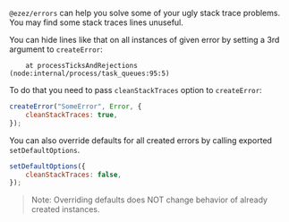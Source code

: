 `@ezez/errors` can help you solve some of your ugly stack trace problems. You may find some stack traces lines unuseful.

You can hide lines like that on all instances of given error by setting a 3rd argument to `createError`:
```
    at processTicksAndRejections (node:internal/process/task_queues:95:5)
```

To do that you need to pass `cleanStackTraces` option to `createError`:
```javascript
createError("SomeError", Error, {
    cleanStackTraces: true,
});
```

You can also override defaults for all created errors by calling exported `setDefaultOptions`.

```javascript
setDefaultOptions({
    cleanStackTraces: false,
});
```

> Note: Overriding defaults does NOT change behavior of already created instances.
